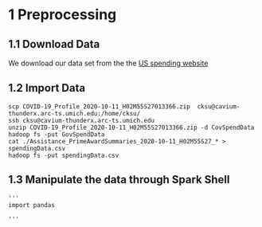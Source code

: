 #  1 Preprocessing 
## 1.1 Download Data

We download our data set from the the [US spending website](https://www.usaspending.gov/disaster/covid-19)    



## 1.2 Import Data
    scp COVID-19_Profile_2020-10-11_H02M55S27013366.zip  cksu@cavium-thunderx.arc-ts.umich.edu:/home/cksu/
    ssh cksu@cavium-thunderx.arc-ts.umich.edu
    unzip COVID-19_Profile_2020-10-11_H02M55S27013366.zip -d CovSpendData
    hadoop fs -put GovSpendData
    cat ./Assistance_PrimeAwardSummaries_2020-10-11_H02M55S27_* > spendingData.csv
    hadoop fs -put spendingData.csv


## 1.3 Manipulate the data through Spark Shell
    '''
    import pandas

    '''
